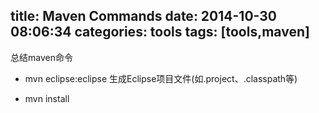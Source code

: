 title: Maven Commands
date: 2014-10-30 08:06:34
categories: tools
tags: [tools,maven]
---
总结maven命令

-  mvn eclipse:eclipse	生成Eclipse项目文件(如.project、.classpath等)

-  mvn install